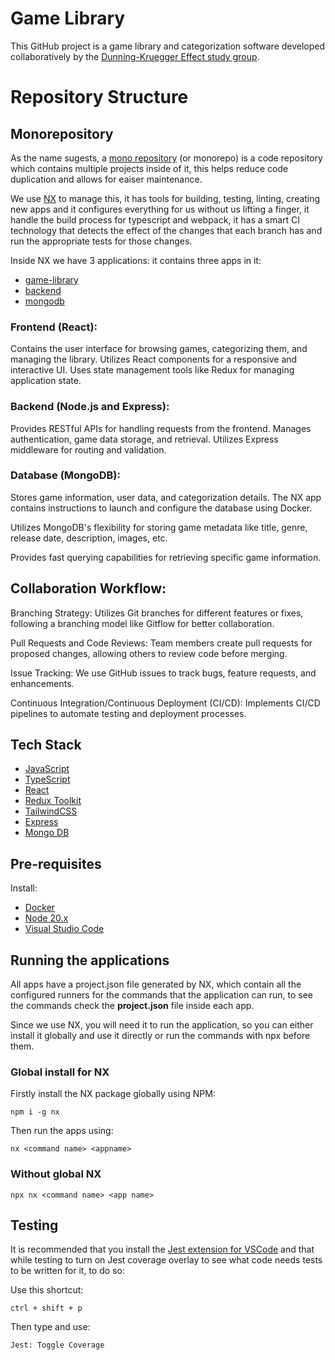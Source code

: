 # Game Library

This GitHub project is a game library and categorization software developed collaboratively by the [Dunning-Kruegger Effect study group](https://discord.gg/nWN8N9yh7x).

# Repository Structure

## Monorepository 

As the name sugests, a [mono repository](https://en.wikipedia.org/wiki/Monorepo) (or monorepo) is a code repository which contains multiple projects inside of it, this helps reduce code duplication and allows for eaiser maintenance.

We use [NX](https://nx.dev/) to manage this, it has tools for building, testing, linting, creating new apps and it configures everything for us without us lifting a finger, it handle the build process for typescript and webpack, it has a smart CI technology that detects the effect of the changes that each branch has and run the appropriate tests for those changes.

Inside NX we have 3 applications:
it contains three apps in it:

- [game-library](/apps/game-library/README.md)
- [backend](/apps/backend/README.md)
- [mongodb](/apps/mongodb/README.md)

### Frontend (React):

Contains the user interface for browsing games, categorizing them, and managing the library.
Utilizes React components for a responsive and interactive UI.
Uses state management tools like Redux for managing application state.

### Backend (Node.js and Express):

Provides RESTful APIs for handling requests from the frontend.
Manages authentication, game data storage, and retrieval.
Utilizes Express middleware for routing and validation.

### Database (MongoDB):

Stores game information, user data, and categorization details. The NX app contains instructions to launch and configure the database using Docker.

Utilizes MongoDB's flexibility for storing game metadata like title, genre, release date, description, images, etc.

Provides fast querying capabilities for retrieving specific game information.

## Collaboration Workflow:
Branching Strategy: Utilizes Git branches for different features or fixes, following a branching model like Gitflow for better collaboration.

Pull Requests and Code Reviews: Team members create pull requests for proposed changes, allowing others to review code before merging.

Issue Tracking: We use GitHub issues to track bugs, feature requests, and enhancements.

Continuous Integration/Continuous Deployment (CI/CD): Implements CI/CD pipelines to automate testing and deployment processes.

## Tech Stack

- [JavaScript](https://developer.mozilla.org/en-US/docs/Web/JavaScript)
- [TypeScript](https://www.typescriptlang.org/)
- [React](https://react.dev/) 
- [Redux Toolkit](https://redux-toolkit.js.org/)
- [TailwindCSS](https://tailwindcss.com/)
- [Express](https://expressjs.com/)
- [Mongo DB](https://www.mongodb.com/)

## Pre-requisites

Install:

- [Docker](https://www.docker.com/products/docker-desktop/)
- [Node 20.x](https://nodejs.org/en/download/)
- [Visual Studio Code](https://code.visualstudio.com/)

## Running the applications 

All apps have a project.json file generated by NX, which contain all the configured runners for the commands that the application can run, to see the commands check the **project.json** file inside each app.

Since we use NX, you will need it to run the application, so you can either install it globally and use it directly or run the commands with npx before them.

### Global install for NX

Firstly install the NX package globally using NPM:

`npm i -g nx`

Then run the apps using:

`nx <command name> <appname>`

### Without global NX

`npx nx <command name> <app name>`

## Testing

It is recommended that you install the [Jest extension for VSCode](vscode:extension/Orta.vscode-jest) and that while testing to turn on Jest coverage overlay to see what code needs tests to be written for it, to do so:

Use this shortcut:

`ctrl + shift + p`

Then type and use:

`Jest: Toggle Coverage`
